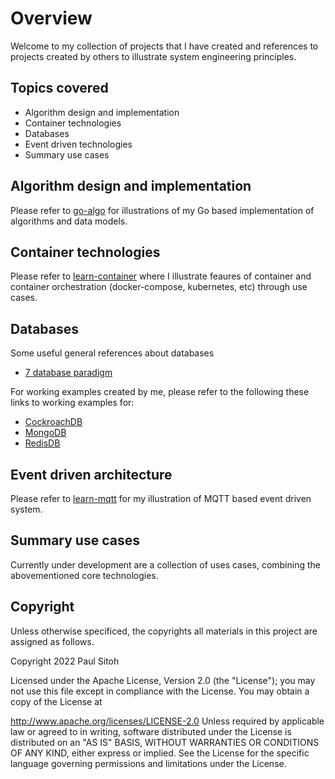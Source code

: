 # Overview

Welcome to my collection of projects that I have created and references to projects created by others to illustrate system engineering principles.

## Topics covered

* Algorithm design and implementation
* Container technologies
* Databases
* Event driven technologies
* Summary use cases

## Algorithm design and implementation

Please refer to [go-algo](https://github.com/paulwizviz/go-algo) for illustrations of my Go based implementation of algorithms and data models.

## Container technologies

Please refer to [learn-container](https://github.com/paulwizviz/learn-container) where I illustrate feaures of container and container orchestration (docker-compose, kubernetes, etc) through use cases.

## Databases

Some useful general references about databases

* [7 database paradigm](https://www.youtube.com/watch?v=W2Z7fbCLSTw)

For working examples created by me, please refer to the following these links to working examples for:

* [CockroachDB](https://github.com/paulwizviz/learn-cockroachdb)
* [MongoDB](https://github.com/paulwizviz/learn-mongodb)
* [RedisDB](https://github.com/paulwizviz/learn-redis)

## Event driven architecture

Please refer to [learn-mqtt](https://github.com/paulwizviz/learn-mqtt) for my illustration of MQTT based event driven system.

## Summary use cases

Currently under development are a collection of uses cases, combining the abovementioned core technologies.


## Copyright

Unless otherwise specificed, the copyrights all materials in this project are assigned as follows.

Copyright 2022 Paul Sitoh

Licensed under the Apache License, Version 2.0 (the "License"); you may not use this file except in compliance with the License. You may obtain a copy of the License at

http://www.apache.org/licenses/LICENSE-2.0
Unless required by applicable law or agreed to in writing, software distributed under the License is distributed on an "AS IS" BASIS, WITHOUT WARRANTIES OR CONDITIONS OF ANY KIND, either express or implied. See the License for the specific language governing permissions and limitations under the License.